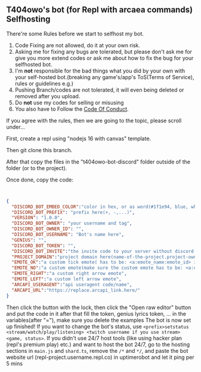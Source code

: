 ## T404owo's bot (for Repl with arcaea commands) Selfhosting
There're some Rules before we start to selfhost my bot.
1. Code Fixing are not allowed, do it at your own risk.
2. Asking me for fixing any bugs are tolerated, but please don't ask me for give you more extend codes or ask me about how to fix the bug for your selfhosted bot.
3. I'm **not** responsible for the bad things what you did by your own with your self-hosted bot.(breaking any game's/app's ToS(Terms of Service), rules or guidelines e.g.)
4. Pushing Branch/codes are not tolerated, it will even being deleted or removed after you upload.
5. Do **not** use my codes for selling or misusing
6. You also have to Follow the [Code Of Conduct](https://github.com/t404owo/t404owo-bot-discord/blob/main/CODE_OF_CONDUCT.md).

If you agree with the rules, then we are going to the topic, please scroll under...






First, create a repl using "nodejs 16 with canvas" template.

Then git clone this branch.

After that copy the files in the "t404owo-bot-discord" folder outside of the folder (or to the project).

Once done, copy the code:
```json


{
  "DISCORD_BOT_EMBED_COLOR":"color in hex, or as word(#1f1e94, blue, white etc)",
  "DISCORD_BOT_PREFIX": "prefix here(+, -,...)",
  "VERSION": "1.0.0",
  "DISCORD_BOT_OWNER": "your username and tag",
  "DISCORD_BOT_OWNER_ID": "",
  "DISCORD_BOT_USERNAME": "Bot's name here",
  "GENIUS": "",
  "DISCORD_BOT_TOKEN": "",
  "DISCORD_BOT_INVITE":"the invite code to your server without discord.gg/ or discord.com/invite(like hAFdT3s)",
  "PROJECT_DOMAIN":"project domain here(name-of-the-project.project-owner(t404owo-bot.t404owo e.g))",
  "EMOTE_OK":"a custom tick emote( has to be: <a:emote_name:emote_id> if this is an animated or <:emote_name:emote_id> if this is normal (<:hikariok:39382847282> e.g))",
  "EMOTE_NO":"a custom emote(make sure the custom emote has to be: <a:emote_name:emote_id> if this is an animated or <:emote_name:emote_id> if this is normal (<:tairitsuno:69383859583> e.g))",
  "EMOTE_RIGHT":"a custom right arrow emote",
  "EMOTE_LEFT":"a custom left arrow emote",
  "ARCAPI_USERAGENT":"api useragent code/name",
  "ARCAPI_URL":"https://replace.arcapi_link.here/"
}
```
Then click the button with the lock, then click the "Open raw editor" button and put the code in it
after that fill the token, genius lyrics token, ... in the variables(after "="), make sure you delete the examples
The bot is now set up finished! If you want to change the bot's status, use `<prefix>setstatus <stream/watch/play/listening> <twitch username if you use stream> <game, status>`.
If you didn't use 24/7 host tools (like using hacker plan (repl's premium play) etc.) and want to host the bot 24/7, go to the hosting sections in `main.js` and `shard.ts`, remove the `/*` and `*/`, and paste the bot website url (repl-project.username.repl.co) in uptimerobot and let it ping per 5 mins
